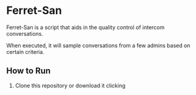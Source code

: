 # Ferret-San

Ferret-San is a script that aids in the quality control of intercom conversations.

When executed, it will sample conversations from a few admins based on certain criteria.

## How to Run

1. Clone this repository or download it clicking
